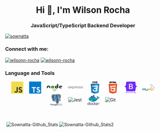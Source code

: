 <h1 align="center">Hi 👋, I'm Wilson Rocha</h1>
<h3 align="center">JavaScript/TypeScript Backend Developer</h3>

<p align="left"> <a href="https://github.com/ryo-ma/github-profile-trophy"><img src="https://github-profile-trophy.vercel.app/?username=sownatta" alt="sownatta" /></a> </p>

### Connect with me:
<p align="left">
<a href="https://linkedin.com/in/wilsonn-rocha" target="blank"><img align="center" src="https://raw.githubusercontent.com/rahuldkjain/github-profile-readme-generator/master/src/images/icons/Social/linked-in-alt.svg" alt="wilsonn-rocha" height="30" width="40"/></a>
<a href="wilsonn.rocha@outlook.com" target="blank"><img align="center" src="https://img.shields.io/badge/Microsoft_Outlook-0078D4?style=for-the-badge&logo=microsoft-outlook&logoColor=white.svg" alt="wilsonn-rocha" height="30" width="150" /></a>
</p>

### Language and Tools
<p align="center" style="margin-bottom: 50px">
<img align="center" src="https://raw.githubusercontent.com/devicons/devicon/master/icons/javascript/javascript-original.svg" alt="JavaScript" height="40" width="40" style="margin: 0 7px 0 7px">
<img align="center" src="https://raw.githubusercontent.com/devicons/devicon/master/icons/typescript/typescript-original.svg" alt="TypeScript" height="40" width="40" style="margin: 0 7px 0 7px">
<img align="center" src="https://raw.githubusercontent.com/devicons/devicon/master/icons/nodejs/nodejs-original-wordmark.svg" alt="Node.js" height="40" width="50" style="margin: 0 7px 0 7px">
<img align="center" src="https://raw.githubusercontent.com/devicons/devicon/master/icons/express/express-original-wordmark.svg" alt="Express.js" height="38" width="50" style="background-color: white; margin: 0 7px 0 7px">
<img align="center" src="https://raw.githubusercontent.com/devicons/devicon/master/icons/css3/css3-original-wordmark.svg" alt="CSS3" height="40" width="40" style="margin: 0 7px 0 7px">
<img align="center" src="https://raw.githubusercontent.com/devicons/devicon/master/icons/html5/html5-original-wordmark.svg" alt="HTML5" height="40" width="40" style="margin: 0 7px 0 7px">
<img align="center" src="https://raw.githubusercontent.com/devicons/devicon/master/icons/bootstrap/bootstrap-plain-wordmark.svg" alt="Boottrap" height="40" width="40" style="margin: 0 7px 0 7px">
<img align="center" src="https://raw.githubusercontent.com/devicons/devicon/master/icons/mysql/mysql-original-wordmark.svg" alt="MySQL" height="40" width="40" style="margin: 0 7px 0 7px">
<img align="center" src="https://raw.githubusercontent.com/devicons/devicon/master/icons/postgresql/postgresql-original-wordmark.svg" alt="PostgreSQL" height="40" width="40" style="margin: 0 7px 0 7px">
<img align="center" src="https://camo.githubusercontent.com/87882410b423221c16582e2f23590a723cb841ef3458ccdc7b13ba8d5bcc0354/68747470733a2f2f7777772e766563746f726c6f676f2e7a6f6e652f6c6f676f732f6a6573746a73696f2f6a6573746a73696f2d69636f6e2e737667" alt="Jest" height="40" width="40" style="margin: 0 7px 0 7px">
<img align="center" src="https://raw.githubusercontent.com/devicons/devicon/master/icons/docker/docker-original-wordmark.svg" alt="Docker" height="40" width="40" style="margin: 0 7px 0 7px">
<img align="center" src="https://camo.githubusercontent.com/fcafa5ebc1f5f789ae7d012a3ecd8fe7bda49516591caf7c37698f764165d880/68747470733a2f2f7777772e766563746f726c6f676f2e7a6f6e652f6c6f676f732f6769742d73636d2f6769742d73636d2d69636f6e2e737667" alt="Git" height="40" width="40" style="margin: 0 7px 0 7px">
</p>

<p>&nbsp;<img align="center" src="https://github-readme-stats.vercel.app/api?username=sownatta&show_icons=true&locale=en" alt="Sownatta-Github_Stats" />
<img align="center" src="https://github-readme-streak-stats.herokuapp.com/?user=sownatta&" alt="Sownatta-Github_Stats2" />
</p>
